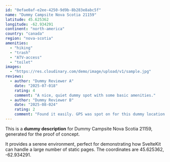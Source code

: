 ```yaml
---
id: "0efae0af-e2ee-4250-9d9b-8b283e8abc5f"
name: "Dummy Campsite Nova Scotia 21159"
latitude: 45.625362
longitude: -62.934291
continent: "north-america"
country: "canada"
region: "nova-scotia"
amenities:
  - "hiking"
  - "trash"
  - "ATV-access"
  - "toilet"
images:
  - "https://res.cloudinary.com/demo/image/upload/v1/sample.jpg"
reviews:
  - author: "Dummy Reviewer A"
    date: "2025-07-018"
    rating: 4
    comment: "A nice, quiet dummy spot with some basic amenities."
  - author: "Dummy Reviewer B"
    date: "2025-08-024"
    rating: 2
    comment: "Found it easily. GPS was spot on for this dummy location."
---
```


This is a **dummy description** for Dummy Campsite Nova Scotia 21159, generated for the proof of concept.

It provides a serene environment, perfect for demonstrating how SvelteKit can handle a large number of static pages. The coordinates are 45.625362, -62.934291.
